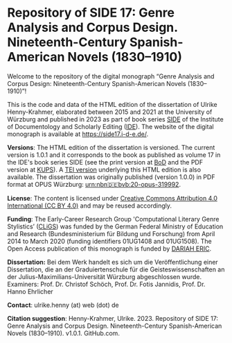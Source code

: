 # Repository of SIDE 17: Genre Analysis and Corpus Design. Nineteenth-Century Spanish-American Novels (1830–1910) 

Welcome to the repository of the digital monograph “Genre Analysis and Corpus Design: Nineteenth-Century Spanish-American Novels (1830–1910)”!

This is the code and data of the HTML edition of the dissertation of Ulrike Henny-Krahmer, 
elaborated between 2015 and 2021 at the University of Würzburg and published in 2023 as part of book series [SIDE](https://www.i-d-e.de/publikationen/schriften/) of the Institute of Documentology and Scholarly Editing ([IDE](https://www.i-d-e.de/)).
The website of the digital monograph is available at https://side17.i-d-e.de/.

**Versions**: The HTML edition of the dissertation is versioned. 
The current version is 1.0.1 and it corresponds to the book as published as volume 17 in the IDE's book series SIDE
(see the print version at [BoD](https://buchshop.bod.de/genre-analysis-and-corpus-design-ulrike-henny-krahmer-9783758320309) and the PDF version at [KUPS](https://kups.ub.uni-koeln.de/71915/)). A [TEI version](tei/Henny-Krahmer_2023_Genre-Analysis-Corpus-Design.xml) underlying this HTML edition is also available. The dissertation was originally published (version 1.0.0) in PDF format at OPUS Würzburg: [urn:nbn:de:bvb:20-opus-319992](https://nbn-resolving.org/urn:nbn:de:bvb:20-opus-319992).

**License**: The content is licensed under [Creative Commons Attribution 4.0 International (CC BY 4.0)](https://creativecommons.org/licenses/by/4.0/) and may be reused accordingly.

**Funding**: The Early-Career Research Group 'Computational Literary Genre Stylistics’ ([CLiGS](https://cligs.hypotheses.org/)) was funded by the German Federal Ministry of Education and Research (Bundesministerium für Bildung und Forschung) from April 2014 to March 2020 (funding identifiers 01UG1408 and 01UG1508). The Open Access publication of this monograph is funded by [DARIAH ERIC](https://www.dariah.eu/).

**Dissertation:** Bei dem Werk handelt es sich um die Veröffentlichung einer Dissertation, die an der Graduiertenschule für die Geisteswissenschaften an der Julius-Maximilians-Universität Würzburg abgeschlossen wurde. Examiners: Prof. Dr. Christof Schöch, Prof. Dr. Fotis Jannidis, Prof. Dr. Hanno Ehrlicher

**Contact**: ulrike.henny (at) web (dot) de

**Citation suggestion**:
Henny-Krahmer, Ulrike. 2023. Repository of SIDE 17: Genre Analysis and Corpus Design. Nineteenth-Century Spanish-American Novels (1830–1910). v1.0.1. GitHub.com.
                                
